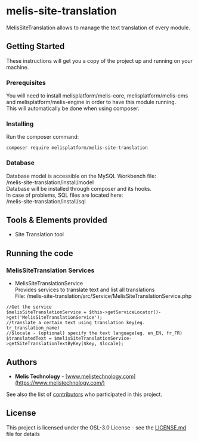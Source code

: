 # melis-site-translation  

MelisSiteTranslation allows to manage the text translation of every module.

## Getting Started  

These instructions will get you a copy of the project up and running on your machine.  

### Prerequisites  

You will need to install melisplatform/melis-core, melisplatform/melis-cms and melisplatform/melis-engine in order to have this module running.  
This will automatically be done when using composer.

### Installing

Run the composer command:  
```
composer require melisplatform/melis-site-translation
```

### Database  

Database model is accessible on the MySQL Workbench file:  
/melis-site-translation/install/model  
Database will be installed through composer and its hooks.  
In case of problems, SQL files are located here:  
/melis-site-translation/install/sql  

## Tools & Elements provided  

* Site Translation tool  

## Running the code  

### MelisSiteTranslation Services  

* MelisSiteTranslationService  
  Provides services to translate text and list all translations  
  File: /melis-site-translation/src/Service/MelisSiteTranslationService.php  
  
```
//Get the service
$melisSiteTranslationService = $this->getServiceLocator()->get('MelisSiteTranslationService');
//translate a certain text using translation key(eg. tr_translation_name)
//$locale - (optional) specify the text language(eg. en_EN, fr_FR)
$translatedText = $melisSiteTranslationService->getSiteTranslationTextByKey($key, $locale);

```

## Authors

* **Melis Technology** - [www.melistechnology.com](https://www.melistechnology.com/)

See also the list of [contributors](https://github.com/melisplatform/melis-cms/contributors) who participated in this project.


## License

This project is licensed under the OSL-3.0 License - see the [LICENSE.md](LICENSE.md) file for details



